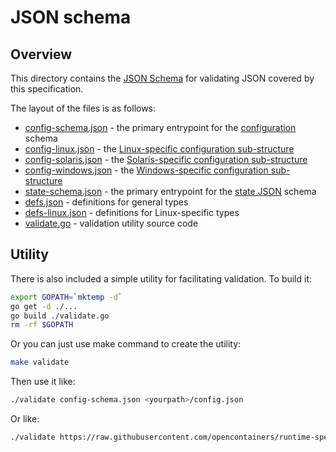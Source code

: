 # JSON schema

## Overview

This directory contains the [JSON Schema](http://json-schema.org/) for validating JSON covered by this specification.

The layout of the files is as follows:

* [config-schema.json](config-schema.json) - the primary entrypoint for the [configuration](../config.md) schema
* [config-linux.json](config-linux.json) - the [Linux-specific configuration sub-structure](../config-linux.md)
* [config-solaris.json](config-solaris.json) - the [Solaris-specific configuration sub-structure](../config-solaris.md)
* [config-windows.json](config-windows.json) - the [Windows-specific configuration sub-structure](../config-windows.md)
* [state-schema.json](state-schema.json) - the primary entrypoint for the [state JSON](../runtime.md#state) schema
* [defs.json](defs.json) - definitions for general types
* [defs-linux.json](defs-linux.json) - definitions for Linux-specific types
* [validate.go](validate.go) - validation utility source code


## Utility

There is also included a simple utility for facilitating validation.
To build it:

```bash
export GOPATH=`mktemp -d`
go get -d ./...
go build ./validate.go
rm -rf $GOPATH
```

Or you can just use make command to create the utility:

```bash
make validate
```

Then use it like:

```bash
./validate config-schema.json <yourpath>/config.json
```

Or like:

```bash
./validate https://raw.githubusercontent.com/opencontainers/runtime-spec/v1.0.0/schema/schema.json <yourpath>/config.json
```
